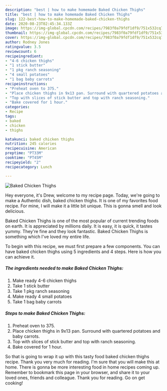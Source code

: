 ```yaml
---
description: "best | how to make homemade Baked Chicken Thighs"
title: "best | how to make homemade Baked Chicken Thighs"
slug: 122-best-how-to-make-homemade-baked-chicken-thighs
date: 2020-08-23T02:45:34.133Z
image: https://img-global.cpcdn.com/recipes/7983f0a79fdf1df9/751x532cq70/baked-chicken-thighs-recipe-main-photo.jpg
thumbnail: https://img-global.cpcdn.com/recipes/7983f0a79fdf1df9/751x532cq70/baked-chicken-thighs-recipe-main-photo.jpg
cover: https://img-global.cpcdn.com/recipes/7983f0a79fdf1df9/751x532cq70/baked-chicken-thighs-recipe-main-photo.jpg
author: Rodney Jones
ratingvalue: 3.5
reviewcount: 6
recipeingredient:
- "4-6 chicken thighs"
- "1 stick butter"
- "1 pkg ranch seasoning"
- "4 small potatoes"
- "1 bag baby carrots"
recipeinstructions:
- "Preheat oven to 375."
- "Place chicken thighs in 9x13 pan. Surround with quartered potatoes and baby carrots."
- "Top with slices of stick butter and top with ranch seasoning."
- "Bake covered for 1 hour."
categories:
- Recipe
tags:
- baked
- chicken
- thighs

katakunci: baked chicken thighs 
nutrition: 245 calories
recipecuisine: American
preptime: "PT33M"
cooktime: "PT45M"
recipeyield: "2"
recipecategory: Lunch

---
```



![Baked Chicken Thighs](https://img-global.cpcdn.com/recipes/7983f0a79fdf1df9/751x532cq70/baked-chicken-thighs-recipe-main-photo.jpg)

Hey everyone, it's Drew, welcome to my recipe page. Today, we're going to make a Authentic dish, baked chicken thighs. It is one of my favorites food recipe. For mine, I will make it a little bit unique. This is gonna smell and look delicious.

Baked Chicken Thighs is one of the most popular of current trending foods on earth. It is appreciated by millions daily. It is easy, it is quick, it tastes yummy. They're fine and they look fantastic. Baked Chicken Thighs is something which I've loved my entire life.




To begin with this recipe, we must first prepare a few components. You can have baked chicken thighs using 5 ingredients and 4 steps. Here is how you can achieve it.

<!--inarticleads1-->

##### The ingredients needed to make Baked Chicken Thighs:

1. Make ready 4-6 chicken thighs
1. Take 1 stick butter
1. Take 1 pkg ranch seasoning
1. Make ready 4 small potatoes
1. Take 1 bag baby carrots




<!--inarticleads2-->

##### Steps to make Baked Chicken Thighs:

1. Preheat oven to 375.
1. Place chicken thighs in 9x13 pan. Surround with quartered potatoes and baby carrots.
1. Top with slices of stick butter and top with ranch seasoning.
1. Bake covered for 1 hour.




So that is going to wrap it up with this tasty food baked chicken thighs recipe. Thank you very much for reading. I'm sure that you will make this at home. There is gonna be more interesting food in home recipes coming up. Remember to bookmark this page in your browser, and share it to your loved ones, friends and colleague. Thank you for reading. Go on get cooking!
